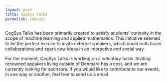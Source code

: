 ```yaml
---
layout: post
title: CogSys Talks
permalink: /about/
---
```


CogSys Talks has been primarily created to satisfy students' curiosity in the scope of machine learning
and applied mathematics. This initiative seemed to be the perfect excuse to invite external speakers,
which could both foster collaborations and spark new ideas in an interactive and social way.

For the moment, CogSys Talks is working on a voluntary basis. Inviting renowned speakers living outside
of Denmark has a cost, and we are currently looking for sponsors. If you would like to contribute to our events,
in one way or another, feel free to send us a email.
